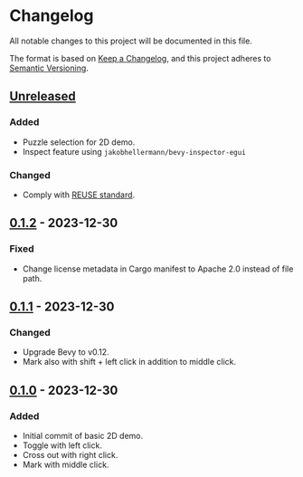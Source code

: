<!--
SPDX-FileCopyrightText: 2023-2024 Jack Wolfard

SPDX-License-Identifier: Apache-2.0
-->

# Changelog

All notable changes to this project will be documented in this file.

The format is based on [Keep a Changelog](https://keepachangelog.com/en/1.0.0/),
and this project adheres to [Semantic Versioning](https://semver.org/spec/v2.0.0.html).

## [Unreleased]

### Added

- Puzzle selection for 2D demo.
- Inspect feature using `jakobhellermann/bevy-inspector-egui`

### Changed

- Comply with [REUSE standard](https://reuse.software/).

## [0.1.2] - 2023-12-30

### Fixed

- Change license metadata in Cargo manifest to Apache 2.0 instead of file path.

## [0.1.1] - 2023-12-30

### Changed

- Upgrade Bevy to v0.12.
- Mark also with shift + left click in addition to middle click.

## [0.1.0] - 2023-12-30

### Added

- Initial commit of basic 2D demo.
- Toggle with left click.
- Cross out with right click.
- Mark with middle click.

[unreleased]: https://github.com/jackwolfard/hanjie/compare/v0.1.2...HEAD
[0.1.2]: https://github.com/jackwolfard/hanjie/compare/v0.1.1...v0.1.2
[0.1.1]: https://github.com/jackwolfard/hanjie/compare/v0.1.0...v0.1.1
[0.1.0]: https://github.com/jackwolfard/hanjie/releases/tag/v0.1.0
